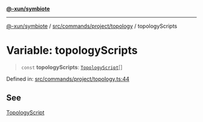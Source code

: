 [**@-xun/symbiote**](../../../../../README.md)

***

[@-xun/symbiote](../../../../../README.md) / [src/commands/project/topology](../README.md) / topologyScripts

# Variable: topologyScripts

> `const` **topologyScripts**: [`TopologyScript`](../enumerations/TopologyScript.md)[]

Defined in: [src/commands/project/topology.ts:44](https://github.com/Xunnamius/symbiote/blob/b36b296d7ff1b66d1e0c5e11b10c0eb089462516/src/commands/project/topology.ts#L44)

## See

[TopologyScript](../enumerations/TopologyScript.md)
